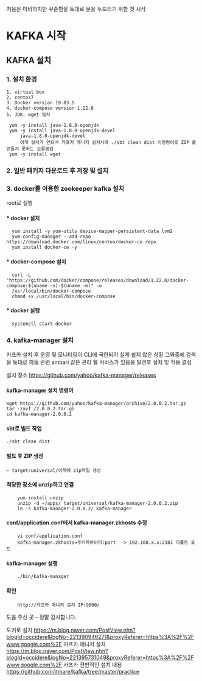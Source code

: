 처음은 미비하지만 꾸준함을 토대로 문을 두드리기 위함 첫 시작

KAFKA 시작 
==========

KAFKA 설치
----------

### 1. 설치 환경

    1. virtual box
    2. centos7
    3. Docker version 19.03.5
    4. docker-compose version 1.22.0
    5. JDK, wget 설치
   
     yum -y install java-1.8.0-openjdk
     yum -y install java-1.8.0-openjdk-devel
         java-1.8.0-openjdk-devel 
         이게 설치가 안되서 카프카 매니저 설치시에 ./sbt clean dist 이명령어로 ZIP 를 만들지 못하는 오류생김
     yum -y install wget
      
      
### 2. 일반 패키지 다운로드 후 저장 및 설치


### 3. docker를 이용한 zookeeper kafka 설치
   
   root로 실행
   
   #### * docker 설치
      yum install -y yum-utils device-mapper-persistent-data lvm2
      yum-config-manager --add-repo https://download.docker.com/linux/centos/docker-ce.repo
      yum install docker-ce -y
   
   #### * docker-compose 설치
      curl -L "https://github.com/docker/compose/releases/download/1.22.0/docker-compose-$(uname -s)-$(uname -m)" -o 
      /usr/local/bin/docker-compose
      chmod +x /usr/local/bin/docker-compose

   #### * docker 실행
      systemctl start docker

 ### 4. kafka-manager 설치 

   카프카 설치 후 운영 및 모니터링이 CLI에 국한되어 실제 쉽지 않은 상황 
   그와중에 검색을 토대로 하둡 관련 ambari 같은 관리 웹 서비스가 있음을 발견후 
   설치 및 적용 결심 
   
   설치 장소 
   https://github.com/yahoo/kafka-manager/releases
   
   #### kafka-manager 설치 명령어 
    wget https://github.com/yahoo/kafka-manager/archive/2.0.0.2.tar.gz
    tar -zxvf /2.0.0.2.tar.gz
    cd kafka-manager-2.0.0.2
   
   #### sbt로 빌드 작업 
    ./sbt clean dist
   
   #### 빌드 후 ZIP 생성
    ~ target/universal/아래에 zip파일 생성
    
   #### 적당한 장소에 unzip하고 연결
        yum install unzip
        unzip -d ~/apps/ target/universal/kafka-manager-2.0.0.2.zip
        ln -s kafka-manager-2.0.0.2/ kafka-manager
    
   #### conf/application.conf에서 kafka-manager.zkhosts 수정
        vi conf/application.conf
        kafka-manager.zkhosts=주키퍼아이피:port  -> 192.168.x.x:2181 디폴트 포트
    
   #### kafka-manager 실행
        ./bin/kafka-manager
          
   #### 확인 
        http://카프카 매니저 설치 IP:9000/

도움 주신 곳 - 정말 감사합니다. 

도커로 설치 
https://m.blog.naver.com/PostView.nhn?blogId=occidere&logNo=221390946271&proxyReferer=https%3A%2F%2Fwww.google.com%2F
카프카 매니저 설치 
https://m.blog.naver.com/PostView.nhn?blogId=occidere&logNo=221395731049&proxyReferer=https%3A%2F%2Fwww.google.com%2F
카프카 전반적인 설치 내용 
https://github.com/itmare/kafka/tree/master/practice

